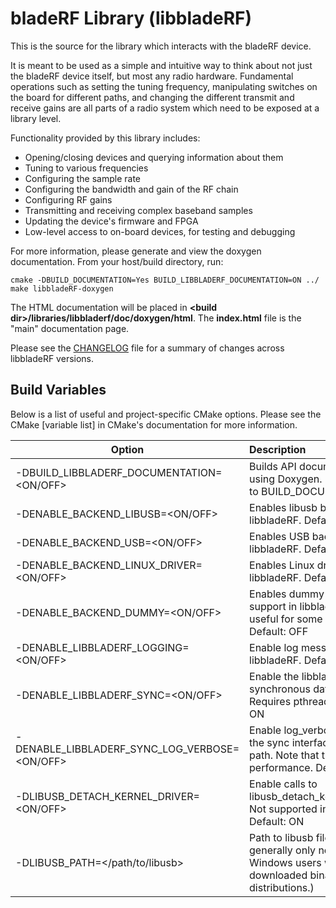 # bladeRF Library (libbladeRF) #
This is the source for the library which interacts with the bladeRF device.

It is meant to be used as a simple and intuitive way to think about not just the bladeRF device itself, but most any radio hardware.  Fundamental operations such as setting the tuning frequency, manipulating switches on the board for different paths, and changing the different transmit and receive gains are all parts of a radio system which need to be exposed at a library level.

Functionality provided by this library includes:
- Opening/closing devices and querying information about them
- Tuning to various frequencies
- Configuring the sample rate
- Configuring the bandwidth and gain of the RF chain
- Configuring RF gains
- Transmitting and receiving complex baseband samples
- Updating the device's firmware and FPGA
- Low-level access to on-board devices, for testing and debugging

For more information, please generate and view the doxygen documentation. From your host/build directory, run:
```
cmake -DBUILD_DOCUMENTATION=Yes BUILD_LIBBLADERF_DOCUMENTATION=ON ../
make libbladeRF-doxygen
```
The HTML documentation will be placed in **\<build dir\>/libraries/libbladerf/doc/doxygen/html**.  The **index.html** file is the "main" documentation page.

Please see the [CHANGELOG](CHANGELOG) file for a summary of changes across libbladeRF versions.

## Build Variables ##

Below is a list of useful and project-specific CMake options. Please see the CMake [variable list] in CMake's documentation for
more information.

| Option                                            | Description
| ------------------------------------------------- |:------------------------------------------------------------------------------------------------------------------|
| -DBUILD_LIBBLADERF_DOCUMENTATION=\<ON/OFF\>       | Builds API documentation using Doxygen.  Default: equal to BUILD_DOCUMENTATION                                    |
| -DENABLE_BACKEND_LIBUSB=\<ON/OFF\>                | Enables libusb backend in libbladeRF. Default: ON                                                                 |
| -DENABLE_BACKEND_USB=\<ON/OFF\>                   | Enables USB backends in libbladeRF.  Default: ON                                                                  |
| -DENABLE_BACKEND_LINUX_DRIVER=\<ON/OFF\>          | Enables Linux driver in libbladeRF. Default: OFF                                                                  |
| -DENABLE_BACKEND_DUMMY=\<ON/OFF\>                 | Enables dummy backend support in libbladeRF.  Only useful for some developers.  Default: OFF                      |
| -DENABLE_LIBBLADERF_LOGGING=\<ON/OFF\>            | Enable log messages in libbladeRF.  Default: ON                                                                   |
| -DENABLE_LIBBLADERF_SYNC=\<ON/OFF\>               | Enable the libbladeRF synchronous data interface. Requires pthreads. Default: ON                                  |
| -DENABLE_LIBBLADERF_SYNC_LOG_VERBOSE=\<ON/OFF\>   | Enable log_verbose() calls in the sync interface's data path. Note that this may harm performance. Default: OFF   |
| -DLIBUSB_DETACH_KERNEL_DRIVER=\<ON/OFF\>          | Enable calls to libusb_detach_kernel_driver(). Not supported in Windows. Default: ON                              |
| -DLIBUSB_PATH=\</path/to/libusb\>                 | Path to libusb files. (This is generally only needed for Windows users who downloaded binary distributions.)      |
